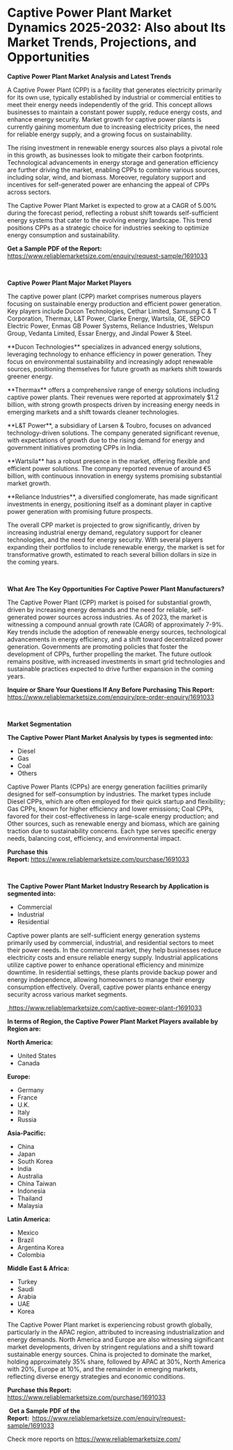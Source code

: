 <p><h1>Captive Power Plant Market Dynamics 2025-2032: Also about Its Market Trends, Projections, and Opportunities</h1></p><p><strong>Captive Power Plant Market Analysis and Latest Trends</strong></p>
<p><p>A Captive Power Plant (CPP) is a facility that generates electricity primarily for its own use, typically established by industrial or commercial entities to meet their energy needs independently of the grid. This concept allows businesses to maintain a constant power supply, reduce energy costs, and enhance energy security. Market growth for captive power plants is currently gaining momentum due to increasing electricity prices, the need for reliable energy supply, and a growing focus on sustainability. </p><p>The rising investment in renewable energy sources also plays a pivotal role in this growth, as businesses look to mitigate their carbon footprints. Technological advancements in energy storage and generation efficiency are further driving the market, enabling CPPs to combine various sources, including solar, wind, and biomass. Moreover, regulatory support and incentives for self-generated power are enhancing the appeal of CPPs across sectors. </p><p>The Captive Power Plant Market is expected to grow at a CAGR of 5.00% during the forecast period, reflecting a robust shift towards self-sufficient energy systems that cater to the evolving energy landscape. This trend positions CPPs as a strategic choice for industries seeking to optimize energy consumption and sustainability.</p></p>
<p><strong>Get a Sample PDF of the Report:&nbsp;</strong> <a href="https://www.reliablemarketsize.com/enquiry/request-sample/1691033?utm_campaign=1879&utm_medium=2&utm_source=Github&utm_content=ia&utm_term=13022025&utm_id=captive-power-plant">https://www.reliablemarketsize.com/enquiry/request-sample/1691033</a></p>
<p>&nbsp;</p>
<p><strong>Captive Power Plant Major Market Players</strong></p>
<p><p>The captive power plant (CPP) market comprises numerous players focusing on sustainable energy production and efficient power generation. Key players include Ducon Technologies, Cethar Limited, Samsung C & T Corporation, Thermax, L&T Power, Clarke Energy, Wartsila, GE, SEPCO Electric Power, Enmas GB Power Systems, Reliance Industries, Welspun Group, Vedanta Limited, Essar Energy, and Jindal Power & Steel.</p><p>**Ducon Technologies** specializes in advanced energy solutions, leveraging technology to enhance efficiency in power generation. They focus on environmental sustainability and increasingly adopt renewable sources, positioning themselves for future growth as markets shift towards greener energy.</p><p>**Thermax** offers a comprehensive range of energy solutions including captive power plants. Their revenues were reported at approximately $1.2 billion, with strong growth prospects driven by increasing energy needs in emerging markets and a shift towards cleaner technologies.</p><p>**L&T Power**, a subsidiary of Larsen & Toubro, focuses on advanced technology-driven solutions. The company generated significant revenue, with expectations of growth due to the rising demand for energy and government initiatives promoting CPPs in India.</p><p>**Wartsila** has a robust presence in the market, offering flexible and efficient power solutions. The company reported revenue of around €5 billion, with continuous innovation in energy systems promising substantial market growth.</p><p>**Reliance Industries**, a diversified conglomerate, has made significant investments in energy, positioning itself as a dominant player in captive power generation with promising future prospects.</p><p>The overall CPP market is projected to grow significantly, driven by increasing industrial energy demand, regulatory support for cleaner technologies, and the need for energy security. With several players expanding their portfolios to include renewable energy, the market is set for transformative growth, estimated to reach several billion dollars in size in the coming years.</p></p>
<p>&nbsp;</p>
<p><strong>What Are The Key Opportunities For Captive Power Plant Manufacturers?</strong></p>
<p><p>The Captive Power Plant (CPP) market is poised for substantial growth, driven by increasing energy demands and the need for reliable, self-generated power sources across industries. As of 2023, the market is witnessing a compound annual growth rate (CAGR) of approximately 7-9%. Key trends include the adoption of renewable energy sources, technological advancements in energy efficiency, and a shift toward decentralized power generation. Governments are promoting policies that foster the development of CPPs, further propelling the market. The future outlook remains positive, with increased investments in smart grid technologies and sustainable practices expected to drive further expansion in the coming years.</p></p>
<p><strong>Inquire or Share Your Questions If Any Before Purchasing This Report:</strong> <a href="https://www.reliablemarketsize.com/enquiry/pre-order-enquiry/1691033?utm_campaign=1879&utm_medium=2&utm_source=Github&utm_content=ia&utm_term=13022025&utm_id=captive-power-plant">https://www.reliablemarketsize.com/enquiry/pre-order-enquiry/1691033</a></p>
<p>&nbsp;</p>
<p><strong>Market Segmentation</strong></p>
<p><strong>The Captive Power Plant Market Analysis by types is segmented into:</strong></p>
<p><ul><li>Diesel</li><li>Gas</li><li>Coal</li><li>Others</li></ul></p>
<p><p>Captive Power Plants (CPPs) are energy generation facilities primarily designed for self-consumption by industries. The market types include Diesel CPPs, which are often employed for their quick startup and flexibility; Gas CPPs, known for higher efficiency and lower emissions; Coal CPPs, favored for their cost-effectiveness in large-scale energy production; and Other sources, such as renewable energy and biomass, which are gaining traction due to sustainability concerns. Each type serves specific energy needs, balancing cost, efficiency, and environmental impact.</p></p>
<p><strong>Purchase this Report:&nbsp;</strong><a href="https://www.reliablemarketsize.com/purchase/1691033?utm_campaign=1879&utm_medium=2&utm_source=Github&utm_content=ia&utm_term=13022025&utm_id=captive-power-plant">https://www.reliablemarketsize.com/purchase/1691033</a></p>
<p>&nbsp;</p>
<p><strong>The Captive Power Plant Market Industry Research by Application is segmented into:</strong></p>
<p><ul><li>Commercial</li><li>Industrial</li><li>Residential</li></ul></p>
<p><p>Captive power plants are self-sufficient energy generation systems primarily used by commercial, industrial, and residential sectors to meet their power needs. In the commercial market, they help businesses reduce electricity costs and ensure reliable energy supply. Industrial applications utilize captive power to enhance operational efficiency and minimize downtime. In residential settings, these plants provide backup power and energy independence, allowing homeowners to manage their energy consumption effectively. Overall, captive power plants enhance energy security across various market segments.</p></p>
<p><a href="https://www.reliablemarketsize.com/captive-power-plant-r1691033?utm_campaign=1879&utm_medium=2&utm_source=Github&utm_content=ia&utm_term=13022025&utm_id=captive-power-plant">&nbsp;https://www.reliablemarketsize.com/captive-power-plant-r1691033</a></p>
<p><strong>In terms of Region, the Captive Power Plant Market Players available by Region are:</strong></p>
<p>
    <p> <strong> North America: </strong>
        <ul>
            <li>United States</li>
            <li>Canada</li>
        </ul>
        </p> 
    <p> <strong> Europe: </strong>
        <ul>
            <li>Germany</li>
            <li>France</li>
            <li>U.K.</li>
            <li>Italy</li>
            <li>Russia</li>
        </ul>
        </p> 
    <p> <strong> Asia-Pacific: </strong>
        <ul>
            <li>China</li>
            <li>Japan</li>
            <li>South Korea</li>
            <li>India</li>
            <li>Australia</li>
            <li>China Taiwan</li>
            <li>Indonesia</li>
            <li>Thailand</li>
            <li>Malaysia</li>
        </ul>
        </p> 
    <p> <strong> Latin America: </strong>
        <ul>
            <li>Mexico</li>
            <li>Brazil</li>
            <li>Argentina Korea</li>
            <li>Colombia</li>
        </ul>
        </p> 
    <p> <strong> Middle East & Africa: </strong>
        <ul>
            <li>Turkey</li>
            <li>Saudi</li>
            <li>Arabia</li>
            <li>UAE</li>
            <li>Korea</li>
        </ul>
    </p>
    </p>
<p><p>The Captive Power Plant market is experiencing robust growth globally, particularly in the APAC region, attributed to increasing industrialization and energy demands. North America and Europe are also witnessing significant market developments, driven by stringent regulations and a shift toward sustainable energy sources. China is projected to dominate the market, holding approximately 35% share, followed by APAC at 30%, North America with 20%, Europe at 10%, and the remainder in emerging markets, reflecting diverse energy strategies and economic conditions.</p></p>
<p><strong>Purchase this Report: </strong><a href="https://www.reliablemarketsize.com/purchase/1691033?utm_campaign=1879&utm_medium=2&utm_source=Github&utm_content=ia&utm_term=13022025&utm_id=captive-power-plant">https://www.reliablemarketsize.com/purchase/1691033</a></p>
<p>&nbsp;<strong>Get a Sample PDF of the Report:&nbsp;&nbsp;</strong><a href="https://www.reliablemarketsize.com/enquiry/request-sample/1691033?utm_campaign=1879&utm_medium=2&utm_source=Github&utm_content=ia&utm_term=13022025&utm_id=captive-power-plant">https://www.reliablemarketsize.com/enquiry/request-sample/1691033</a></p>
<p><strong></strong></p>
<p>Check more reports on <a href="https://www.reliablemarketsize.com/?utm_campaign=1879&utm_medium=2&utm_source=Github&utm_content=ia&utm_term=13022025&utm_id=captive-power-plant">https://www.reliablemarketsize.com/</a></p>